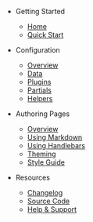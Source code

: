 - Getting Started
  - [Home](/)
  - [Quick Start](/quick-start.html)

- Configuration
  - [Overview](/config/)
  - [Data](/config/data.html)
  - [Plugins](/config/plugins.html)
  - [Partials](/config/partials.html)
  - [Helpers](/config/helpers.html)

- Authoring Pages
  - [Overview](/authoring/index.html)
  - [Using Markdown](/authoring/markdown.html)
  - [Using Handlebars](/authoring/handlebars.html)
  - [Theming](/authoring/theming.html)
  - [Style Guide](/authoring/style-guide.html)

- Resources
  - [Changelog](/resources/changelog.html)
  - [Source Code](https://github.com/claviska/doxicity)
  - [Help & Support](/resources/support.html)
